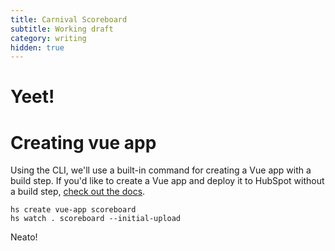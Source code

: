 ```yaml
---
title: Carnival Scoreboard
subtitle: Working draft
category: writing
hidden: true
---
```

# Yeet!

# Creating vue app
Using the CLI, we'll use a built-in command for creating a Vue app with a build step. If you'd like to create a Vue app and deploy it to HubSpot without a build step, [check out the docs](https://developers.hubspot.com/docs/cms/guides/js-frameworks#vuejs).

```
hs create vue-app scoreboard
hs watch . scoreboard --initial-upload
```

Neato!
